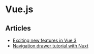 # Vue.js

## Articles

- [Exciting new features in Vue 3](https://vueschool.io/articles/vuejs-tutorials/exciting-new-features-in-vue-3/)
- [Navigation drawer tutorial with Nuxt](https://www.codementor.io/@cejowisz/navigation-drawer-tutorial-with-nuxt-rrax23tmw)
